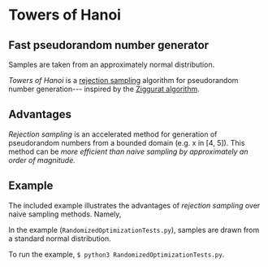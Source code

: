 # Towers of Hanoi
## Fast pseudorandom number generator

Samples are taken from an approximately normal distribution.

*Towers of Hanoi* is a [rejection sampling](https://en.wikipedia.org/wiki/Rejection_sampling) algorithm for pseudorandom number generation--- inspired by the [Ziggurat algorithm](https://heliosphan.org/zigguratalgorithm/zigguratalgorithm.html).

## Advantages
*Rejection sampling* is an accelerated method for generation of pseudorandom numbers from a bounded domain (e.g. x in [4, 5]). This method can be *more efficient than naive sampling by approximately an order of magnitude.*


## Example
The included example illustrates the advantages of *rejection sampling* over naive sampling methods. Namely, 


In the example (`RandomizedOptimizationTests.py`), samples are drawn from a standard normal distribution.

To run the example, `$ python3 RandomizedOptimizationTests.py`.
